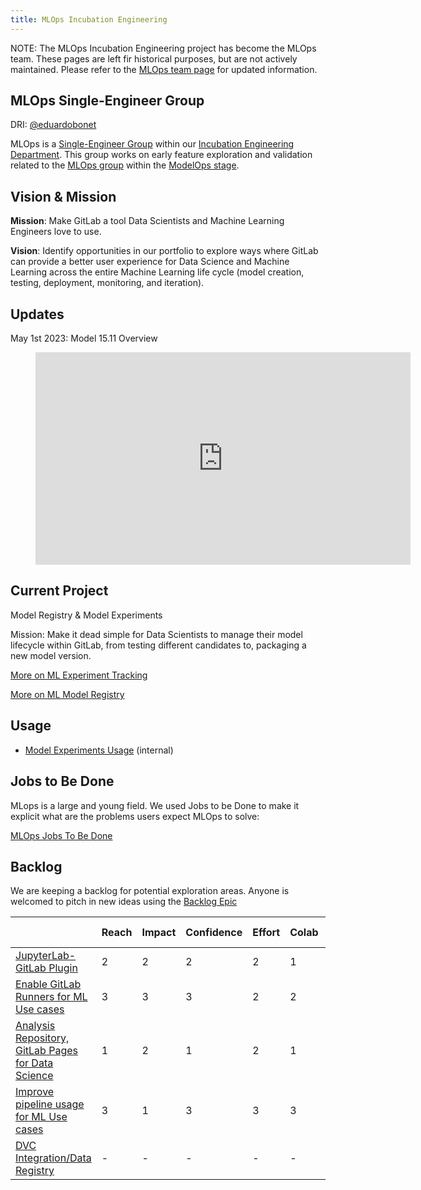 ```yaml
---
title: MLOps Incubation Engineering
---
```


NOTE: The MLOps Incubation Engineering project has become the MLOps team. These pages are left fir historical purposes, but are not actively maintained. Please refer to the [MLOps team page](/handbook/engineering/development/data-science/modelops/mlops) for updated information.

## MLOps Single-Engineer Group

DRI: [@eduardobonet](https://gitlab.com/eduardobonet)

MLOps is a [Single-Engineer Group](/handbook/company/structure/#single-engineer-groups) within our [Incubation Engineering Department](/handbook/engineering/development/incubation/). This group works on early feature exploration and validation related to the [MLOps group](https://about.gitlab.com/direction/modelops/mlops/) within the [ModelOps stage](https://about.gitlab.com/direction/modelops/).

## Vision & Mission

**Mission**: Make GitLab a tool Data Scientists and Machine Learning Engineers love to use.

**Vision**: Identify opportunities in our portfolio to explore ways where GitLab can provide a better user experience for Data Science and Machine Learning across the entire Machine Learning life cycle (model creation, testing, deployment, monitoring, and iteration).

## Updates

May 1st 2023: Model 15.11 Overview

<figure class="video_container">
    <iframe width="600" height="340" src="https://www.youtube.com/embed/U3Bc5T29R4M" frameborder="0" allowfullscreen></iframe>
</figure>

## Current Project

Model Registry & Model Experiments

Mission: Make it dead simple for Data Scientists to manage their model lifecycle within GitLab, from testing different candidates to,
packaging a new model version.

[More on ML Experiment Tracking](/handbook/engineering/development/incubation/mlops/ml_experiment_tracking/)

[More on ML Model Registry](/handbook/engineering/development/incubation/mlops/ml_model_registry/)

## Usage

* [Model Experiments Usage](https://gitlab.com/gitlab-data/tableau/-/issues/323) (internal)

## Jobs to Be Done

MLops is a large and young field. We used Jobs to be Done to make it explicit what are the problems users expect MLOps to solve:

[MLOps Jobs To Be Done](/handbook/engineering/development/incubation/mlops/jtbd/)

## Backlog

We are keeping a backlog for potential exploration areas. Anyone is welcomed to pitch in new ideas using the [Backlog Epic](https://gitlab.com/groups/gitlab-org/incubation-engineering/mlops/-/epics/8)

|                                                                                                                                   | Reach | Impact | Confidence | Effort | Colab | MLOps Branding* | RICE+ |
|-----------------------------------------------------------------------------------------------------------------------------------|-------|--------|------------|--------|-------|-----------------|-------|
| [JupyterLab-GitLab Plugin](https://gitlab.com/gitlab-org/incubation-engineering/mlops/meta/-/issues/50)                           | 2     | 2      | 2          | 2      | 1     | 3               | 24    |
| [Enable GitLab Runners for ML Use cases](https://gitlab.com/gitlab-org/gitlab/-/issues/328489)                                    | 3     | 3      | 3          | 2      | 2     | 1.5             | 13.5  |
| [Analysis Repository, GitLab Pages for Data Science](https://gitlab.com/groups/gitlab-org/incubation-engineering/mlops/-/epics/7) | 1     | 2      | 1          | 2      | 1     | 3               | 6     |
| [Improve pipeline usage for ML Use cases](https://gitlab.com/groups/gitlab-org/-/epics/7681)                                      | 3     | 1      | 3          | 3      | 3     | 1               | 2     |
| [DVC Integration/Data Registry](https://gitlab.com/gitlab-org/gitlab/-/issues/413612)                                             | -     | -      | -          | -      | -     | -               | -     |
